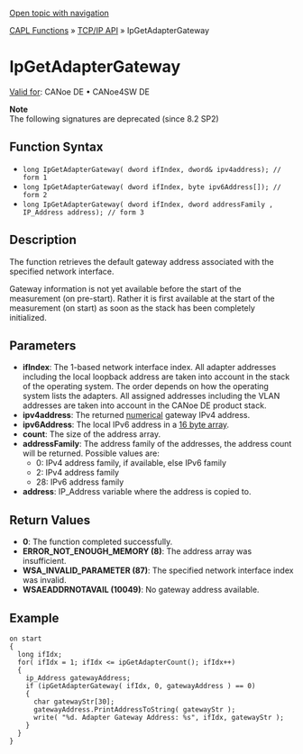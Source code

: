 [Open topic with navigation](../../../../../CANoeDEFamily.htm#Topics/CAPLFunctions/TCPIPAPI/Functions/CAPLfunctionIPGetAdapterGateway.md)

[CAPL Functions](../../CAPLfunctions.md) » [TCP/IP API](../CAPLfunctionsTCPIPOverview.md) » IpGetAdapterGateway

# IpGetAdapterGateway

[Valid for](../../../Shared/FeatureAvailability.md): CANoe DE • CANoe4SW DE

**Note**  
The following signatures are deprecated (since 8.2 SP2)

## Function Syntax

- `long IpGetAdapterGateway( dword ifIndex, dword& ipv4address); // form 1`
- `long IpGetAdapterGateway( dword ifIndex, byte ipv6Address[]); // form 2`
- `long IpGetAdapterGateway( dword ifIndex, dword addressFamily , IP_Address address); // form 3`

## Description

The function retrieves the default gateway address associated with the specified network interface.

Gateway information is not yet available before the start of the measurement (on pre-start). Rather it is first available at the start of the measurement (on start) as soon as the stack has been completely initialized.

## Parameters

- **ifIndex**: The 1-based network interface index. All adapter addresses including the local loopback address are taken into account in the stack of the operating system. The order depends on how the operating system lists the adapters. All assigned addresses including the VLAN addresses are taken into account in the CANoe DE product stack.
- **ipv4address**: The returned [numerical](../../../Shared/CAPL/TCPIPAPI/IPAddressByteOrdering.md) gateway IPv4 address.
- **ipv6Address**: The local IPv6 address in a [16 byte array](../../../Shared/CAPL/TCPIPAPI/IPAddressByteOrdering.md).
- **count**: The size of the address array.
- **addressFamily**: The address family of the addresses, the address count will be returned. Possible values are:
  - 0: IPv4 address family, if available, else IPv6 family
  - 2: IPv4 address family
  - 28: IPv6 address family
- **address**: IP_Address variable where the address is copied to.

## Return Values

- **0**: The function completed successfully.
- **ERROR_NOT_ENOUGH_MEMORY (8)**: The address array was insufficient.
- **WSA_INVALID_PARAMETER (87)**: The specified network interface index was invalid.
- **WSAEADDRNOTAVAIL (10049)**: No gateway address available.

## Example

```plaintext
on start
{
  long ifIdx;
  for( ifIdx = 1; ifIdx <= ipGetAdapterCount(); ifIdx++)
  {
    ip_Address gatewayAddress;
    if (ipGetAdapterGateway( ifIdx, 0, gatewayAddress ) == 0)
    {
      char gatewayStr[30];
      gatewayAddress.PrintAddressToString( gatewayStr );
      write( "%d. Adapter Gateway Address: %s", ifIdx, gatewayStr );
    }
  }
}
```

